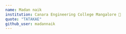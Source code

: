 ```yaml
---
name: Madan naik
institution: Canara Engineering College Mangalore 🚩
quote: "TATAKAE"
github_user: madannaik
---
```

